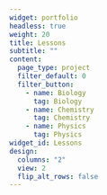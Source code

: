 ```yaml
---
widget: portfolio
headless: true
weight: 20
title: Lessons
subtitle: ""
content:
  page_type: project
  filter_default: 0
  filter_button:
    - name: Biology
      tag: Biology
    - name: Chemistry
      tag: Chemistry
    - name: Physics
      tag: Physics
widget_id: Lessons
design:
  columns: "2"
  view: 2
  flip_alt_rows: false
---
```

